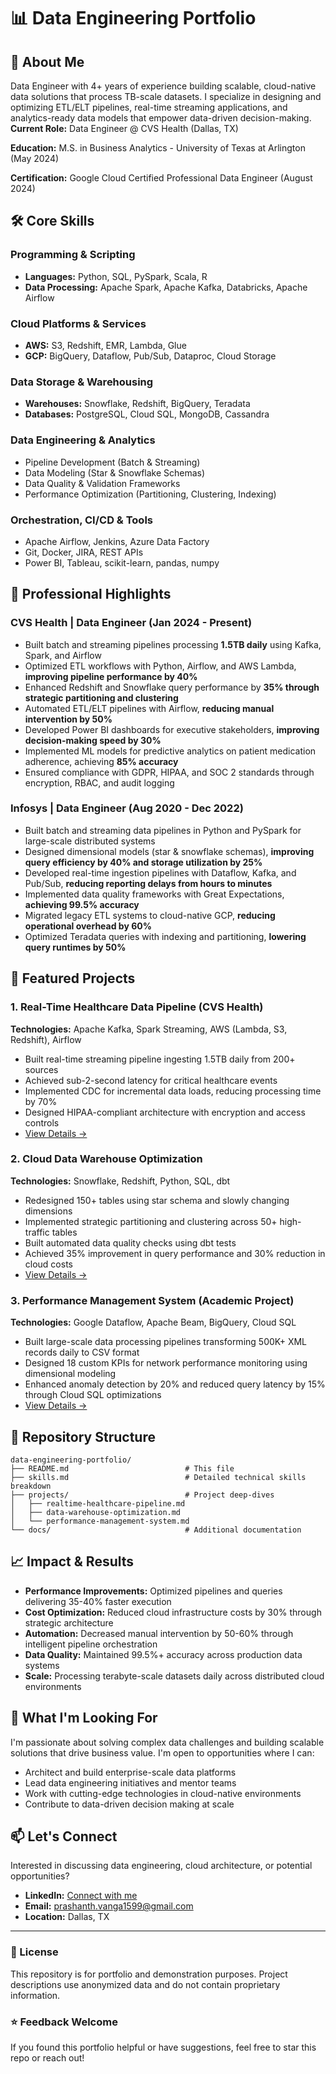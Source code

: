 # 📊 Data Engineering Portfolio
## 👋 About Me
Data Engineer with 4+ years of experience building scalable, cloud-native data solutions that process TB-scale datasets. I specialize in designing and optimizing ETL/ELT pipelines, real-time streaming applications, and analytics-ready data models that empower data-driven decision-making.
**Current Role:** Data Engineer @ CVS Health (Dallas, TX)
  
**Education:** M.S. in Business Analytics - University of Texas at Arlington (May 2024)
  
**Certification:** Google Cloud Certified Professional Data Engineer (August 2024)
## 🛠️ Core Skills
### Programming & Scripting
- **Languages:** Python, SQL, PySpark, Scala, R
- **Data Processing:** Apache Spark, Apache Kafka, Databricks, Apache Airflow
### Cloud Platforms & Services
- **AWS:** S3, Redshift, EMR, Lambda, Glue
- **GCP:** BigQuery, Dataflow, Pub/Sub, Dataproc, Cloud Storage
### Data Storage & Warehousing
- **Warehouses:** Snowflake, Redshift, BigQuery, Teradata
- **Databases:** PostgreSQL, Cloud SQL, MongoDB, Cassandra
### Data Engineering & Analytics
- Pipeline Development (Batch & Streaming)
- Data Modeling (Star & Snowflake Schemas)
- Data Quality & Validation Frameworks
- Performance Optimization (Partitioning, Clustering, Indexing)
### Orchestration, CI/CD & Tools
- Apache Airflow, Jenkins, Azure Data Factory
- Git, Docker, JIRA, REST APIs
- Power BI, Tableau, scikit-learn, pandas, numpy
## 💼 Professional Highlights
### CVS Health | Data Engineer (Jan 2024 - Present)
- Built batch and streaming pipelines processing **1.5TB daily** using Kafka, Spark, and Airflow
- Optimized ETL workflows with Python, Airflow, and AWS Lambda, **improving pipeline performance by 40%**
- Enhanced Redshift and Snowflake query performance by **35% through strategic partitioning and clustering**
- Automated ETL/ELT pipelines with Airflow, **reducing manual intervention by 50%**
- Developed Power BI dashboards for executive stakeholders, **improving decision-making speed by 30%**
- Implemented ML models for predictive analytics on patient medication adherence, achieving **85% accuracy**
- Ensured compliance with GDPR, HIPAA, and SOC 2 standards through encryption, RBAC, and audit logging
### Infosys | Data Engineer (Aug 2020 - Dec 2022)
- Built batch and streaming data pipelines in Python and PySpark for large-scale distributed systems
- Designed dimensional models (star & snowflake schemas), **improving query efficiency by 40% and storage utilization by 25%**
- Developed real-time ingestion pipelines with Dataflow, Kafka, and Pub/Sub, **reducing reporting delays from hours to minutes**
- Implemented data quality frameworks with Great Expectations, **achieving 99.5% accuracy**
- Migrated legacy ETL systems to cloud-native GCP, **reducing operational overhead by 60%**
- Optimized Teradata queries with indexing and partitioning, **lowering query runtimes by 50%**
## 🚀 Featured Projects
### 1. Real-Time Healthcare Data Pipeline (CVS Health)
**Technologies:** Apache Kafka, Spark Streaming, AWS (Lambda, S3, Redshift), Airflow
- Built real-time streaming pipeline ingesting 1.5TB daily from 200+ sources
- Achieved sub-2-second latency for critical healthcare events
- Implemented CDC for incremental data loads, reducing processing time by 70%
- Designed HIPAA-compliant architecture with encryption and access controls
- [View Details →](./projects/realtime-healthcare-pipeline.md)
### 2. Cloud Data Warehouse Optimization
**Technologies:** Snowflake, Redshift, Python, SQL, dbt
- Redesigned 150+ tables using star schema and slowly changing dimensions
- Implemented strategic partitioning and clustering across 50+ high-traffic tables
- Built automated data quality checks using dbt tests
- Achieved 35% improvement in query performance and 30% reduction in cloud costs
- [View Details →](./projects/data-warehouse-optimization.md)
### 3. Performance Management System (Academic Project)
**Technologies:** Google Dataflow, Apache Beam, BigQuery, Cloud SQL
- Built large-scale data processing pipelines transforming 500K+ XML records daily to CSV format
- Designed 18 custom KPIs for network performance monitoring using dimensional modeling
- Enhanced anomaly detection by 20% and reduced query latency by 15% through Cloud SQL optimizations
- [View Details →](./projects/performance-management-system.md)
## 📂 Repository Structure
```
data-engineering-portfolio/
├── README.md                          # This file
├── skills.md                          # Detailed technical skills breakdown
├── projects/                          # Project deep-dives
│   ├── realtime-healthcare-pipeline.md
│   ├── data-warehouse-optimization.md
│   └── performance-management-system.md
└── docs/                              # Additional documentation
```
## 📈 Impact & Results
- **Performance Improvements:** Optimized pipelines and queries delivering 35-40% faster execution
- **Cost Optimization:** Reduced cloud infrastructure costs by 30% through strategic architecture
- **Automation:** Decreased manual intervention by 50-60% through intelligent pipeline orchestration
- **Data Quality:** Maintained 99.5%+ accuracy across production data systems
- **Scale:** Processing terabyte-scale datasets daily across distributed cloud environments
## 🎯 What I'm Looking For
I'm passionate about solving complex data challenges and building scalable solutions that drive business value. I'm open to opportunities where I can:
- Architect and build enterprise-scale data platforms
- Lead data engineering initiatives and mentor teams
- Work with cutting-edge technologies in cloud-native environments
- Contribute to data-driven decision making at scale
## 📫 Let's Connect
Interested in discussing data engineering, cloud architecture, or potential opportunities?
- **LinkedIn:** [Connect with me](https://www.linkedin.com/in/prashanthvanga)
- **Email:** prashanth.vanga1599@gmail.com
- **Location:** Dallas, TX
---
### 📄 License
This repository is for portfolio and demonstration purposes. Project descriptions use anonymized data and do not contain proprietary information.
### ⭐ Feedback Welcome
If you found this portfolio helpful or have suggestions, feel free to star this repo or reach out!
